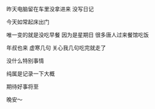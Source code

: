 昨天电脑留在车里没拿进来 没写日记

今天如常起床出门

唯一变的就是没吃早餐 因为是星期日 很多唐人过来餐馆吃饭 

年叔也来 虚寒几句 关心我几句吃完就走了

没什么特别事情 

纯属是记录一下大概

期待好事将至

晚安～
